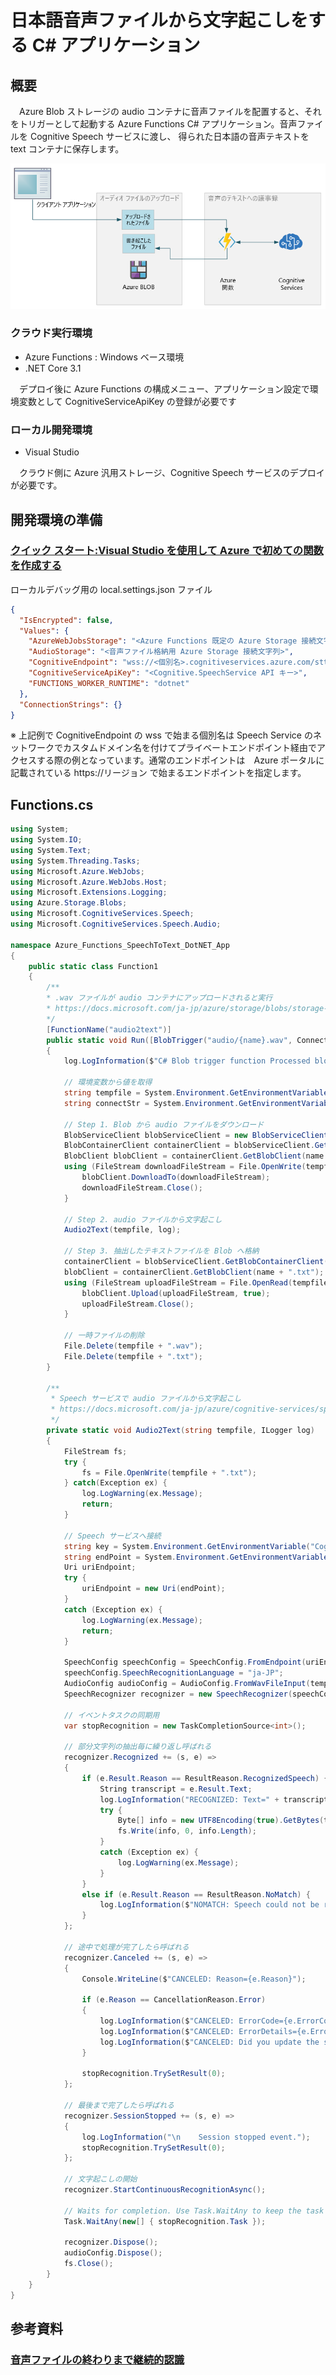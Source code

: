 # 日本語音声ファイルから文字起こしをする C# アプリケーション

## 概要
　Azure Blob ストレージの audio コンテナに音声ファイルを配置すると、それをトリガーとして起動する Azure Functions C# アプリケーション。音声ファイルを Cognitive Speech サービスに渡し、 得られた日本語の音声テキストを text コンテナに保存します。

 <img src="/images/workflow.png" title="workflow">

### クラウド実行環境
- Azure Functions : Windows ベース環境
- .NET Core 3.1

　デプロイ後に Azure Functions の構成メニュー、アプリケーション設定で環境変数として CognitiveServiceApiKey の登録が必要です

### ローカル開発環境
- Visual Studio

　クラウド側に Azure 汎用ストレージ、Cognitive Speech サービスのデプロイが必要です。

## 開発環境の準備

### [クイック スタート:Visual Studio を使用して Azure で初めての関数を作成する](https://docs.microsoft.com/ja-jp/azure/azure-functions/functions-create-your-first-function-visual-studio)

ローカルデバッグ用の local.settings.json ファイル

```json:local.settings.json
{
  "IsEncrypted": false,
  "Values": {
    "AzureWebJobsStorage": "<Azure Functions 既定の Azure Storage 接続文字列>",
    "AudioStorage": "<音声ファイル格納用 Azure Storage 接続文字列>",
    "CognitiveEndpoint": "wss://<個別名>.cognitiveservices.azure.com/stt/speech/recognition/conversation/cognitiveservices/v1",
    "CognitiveServiceApiKey": "<Cognitive.SpeechService API キー>",
    "FUNCTIONS_WORKER_RUNTIME": "dotnet"
  },
  "ConnectionStrings": {}
}
```

※ 上記例で CognitiveEndpoint の wss で始まる個別名は Speech Service のネットワークでカスタムドメイン名を付けてプライベートエンドポイント経由でアクセスする際の例となっています。通常のエンドポイントは　Azure ポータルに記載されている https://リージョン で始まるエンドポイントを指定します。

## Functions.cs

```csharp:Functions.cs
using System;
using System.IO;
using System.Text;
using System.Threading.Tasks;
using Microsoft.Azure.WebJobs;
using Microsoft.Azure.WebJobs.Host;
using Microsoft.Extensions.Logging;
using Azure.Storage.Blobs;
using Microsoft.CognitiveServices.Speech;
using Microsoft.CognitiveServices.Speech.Audio;

namespace Azure_Functions_SpeechToText_DotNET_App
{
    public static class Function1
    {
        /** 
        * .wav ファイルが audio コンテナにアップロードされると実行
        * https://docs.microsoft.com/ja-jp/azure/storage/blobs/storage-quickstart-blobs-dotnet
        */
        [FunctionName("audio2text")]
        public static void Run([BlobTrigger("audio/{name}.wav", Connection = "AudioStorage")]Stream myBlob, string name, ILogger log)
        {
            log.LogInformation($"C# Blob trigger function Processed blob\n Name:{name} \n Size: {myBlob.Length} Bytes");

            // 環境変数から値を取得
            string tempfile = System.Environment.GetEnvironmentVariable("TMP") + "\\" + name;
            string connectStr = System.Environment.GetEnvironmentVariable("AudioStorage");

            // Step 1. Blob から audio ファイルをダウンロード
            BlobServiceClient blobServiceClient = new BlobServiceClient(connectStr);
            BlobContainerClient containerClient = blobServiceClient.GetBlobContainerClient("audio");
            BlobClient blobClient = containerClient.GetBlobClient(name + ".wav");
            using (FileStream downloadFileStream = File.OpenWrite(tempfile + ".wav")) {
                blobClient.DownloadTo(downloadFileStream);
                downloadFileStream.Close();
            }

            // Step 2. audio ファイルから文字起こし
            Audio2Text(tempfile, log);

            // Step 3. 抽出したテキストファイルを Blob へ格納
            containerClient = blobServiceClient.GetBlobContainerClient("text");
            blobClient = containerClient.GetBlobClient(name + ".txt");
            using (FileStream uploadFileStream = File.OpenRead(tempfile + ".txt")) {
                blobClient.Upload(uploadFileStream, true);
                uploadFileStream.Close();
            }

            // 一時ファイルの削除
            File.Delete(tempfile + ".wav");
            File.Delete(tempfile + ".txt");
        }

        /**
         * Speech サービスで audio ファイルから文字起こし
         * https://docs.microsoft.com/ja-jp/azure/cognitive-services/speech-service/get-started-speech-to-text
         */
        private static void Audio2Text(string tempfile, ILogger log)
        {
            FileStream fs;
            try {
                fs = File.OpenWrite(tempfile + ".txt");
            } catch(Exception ex) {
                log.LogWarning(ex.Message);
                return;
            }

            // Speech サービスへ接続
            string key = System.Environment.GetEnvironmentVariable("CognitiveServiceApiKey");
            string endPoint = System.Environment.GetEnvironmentVariable("CognitiveEndpoint");
            Uri uriEndpoint;
            try {
                uriEndpoint = new Uri(endPoint);
            }
            catch (Exception ex) {
                log.LogWarning(ex.Message);
                return;
            }

            SpeechConfig speechConfig = SpeechConfig.FromEndpoint(uriEndpoint, key);
            speechConfig.SpeechRecognitionLanguage = "ja-JP";
            AudioConfig audioConfig = AudioConfig.FromWavFileInput(tempfile + ".wav");
            SpeechRecognizer recognizer = new SpeechRecognizer(speechConfig, audioConfig);

            // イベントタスクの同期用
            var stopRecognition = new TaskCompletionSource<int>();

            // 部分文字列の抽出毎に繰り返し呼ばれる
            recognizer.Recognized += (s, e) =>
            {
                if (e.Result.Reason == ResultReason.RecognizedSpeech) {
                    String transcript = e.Result.Text;
                    log.LogInformation("RECOGNIZED: Text=" + transcript);
                    try {
                        Byte[] info = new UTF8Encoding(true).GetBytes(transcript);
                        fs.Write(info, 0, info.Length);
                    }
                    catch (Exception ex) {
                        log.LogWarning(ex.Message);
                    }
                }
                else if (e.Result.Reason == ResultReason.NoMatch) {
                    log.LogInformation($"NOMATCH: Speech could not be recognized.");
                }
            };

            // 途中で処理が完了したら呼ばれる
            recognizer.Canceled += (s, e) =>
            {
                Console.WriteLine($"CANCELED: Reason={e.Reason}");

                if (e.Reason == CancellationReason.Error)
                {
                    log.LogInformation($"CANCELED: ErrorCode={e.ErrorCode}");
                    log.LogInformation($"CANCELED: ErrorDetails={e.ErrorDetails}");
                    log.LogInformation($"CANCELED: Did you update the subscription info?");
                }

                stopRecognition.TrySetResult(0);
            };

            // 最後まで完了したら呼ばれる
            recognizer.SessionStopped += (s, e) =>
            {
                log.LogInformation("\n    Session stopped event.");
                stopRecognition.TrySetResult(0);
            };

            // 文字起こしの開始
            recognizer.StartContinuousRecognitionAsync();

            // Waits for completion. Use Task.WaitAny to keep the task rooted.
            Task.WaitAny(new[] { stopRecognition.Task });

            recognizer.Dispose();
            audioConfig.Dispose();
            fs.Close();
        }
    }
}
```

## 参考資料

### [音声ファイルの終わりまで継続的認識](https://docs.microsoft.com/ja-jp/azure/cognitive-services/speech-service/get-started-speech-to-text?tabs=windowsinstall&pivots=programming-language-csharp#continuous-recognition)
